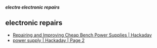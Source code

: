 _**electro electronic repairs**_

## electronic repairs

- [Repairing and Improving Cheap Bench Power Supplies | Hackaday](http://hackaday.com/2016/02/16/repairing-and-improving-cheap-bench-power-supplies/#more-191419)
- [power supply | Hackaday | Page 2](http://hackaday.com/tag/power-supply/page/2/)
